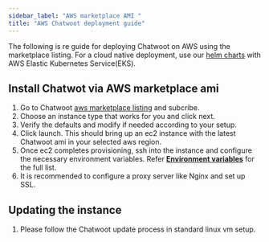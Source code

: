 ```yaml
---
sidebar_label: "AWS marketplace AMI "
title: "AWS Chatwoot deployment guide"
---
```


The following is re guide for deploying Chatwoot on AWS using the marketplace listing. For a cloud native deployment, use our [helm charts](https://github.com/chatwoot/charts) with AWS Elastic Kubernetes Service(EKS).

## Install Chatwot via AWS marketplace ami

1. Go to Chatwoot [aws marketplace listing](https://aws.amazon.com/marketplace/pp/prodview-tolblk4kmdqd4) and subcribe.
2. Choose an instance type that works for you and click next.
3. Verify the defaults and modify if needed according to your setup.
4. Click launch. This should bring up an ec2 instance with the latest Chatwoot ami in your selected aws region.
5. Once ec2 completes provisioning, ssh into the instance and configure the necessary environment variables. Refer **[Environment variables](/docs/self-hosted/configuration/environment-variables)** for the full list.
6. It is recommended to configure a proxy server like Nginx and set up SSL.


## Updating the instance

1. Please follow the Chatwoot update process in standard linux vm setup. 
